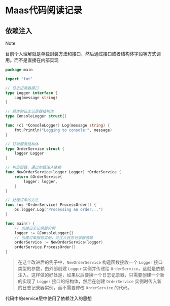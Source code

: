 # Maas代码阅读记录

## 依赖注入

> [!NOTE]
>
> 目前个人理解就是单独封装方法和接口，然后通过接口或者结构体字段等方式调用。而不是直接在内部实现

```go
package main

import "fmt"

// 日志记录器接口
type Logger interface {
    Log(message string)
}

// 具体的日志记录器结构体
type ConsoleLogger struct{}

func (cl *ConsoleLogger) Log(message string) {
    fmt.Println("Logging to console:", message)
}

// 订单服务结构体
type OrderService struct {
    logger Logger
}

// 构造函数，通过参数注入依赖
func NewOrderService(logger Logger) *OrderService {
    return &OrderService{
        logger: logger,
    }
}

// 处理订单的方法
func (os *OrderService) ProcessOrder() {
    os.logger.Log("Processing an order...")
}

func main() {
    // 创建日志记录器实例
    logger := &ConsoleLogger{}
    // 创建订单服务实例，并注入日志记录器依赖
    orderService := NewOrderService(logger)
    orderService.ProcessOrder()
}
```

> 在这个改进后的例子中，`NewOrderService` 构造函数接收一个 `Logger` 接口类型的参数，由外部创建 `Logger` 实例并传递给 `OrderService`，这就是依赖注入。这样做的好处是，如果以后要换一个日志记录器，只需要创建一个新的实现了 `Logger` 接口的结构体，然后在创建 `OrderService` 实例时传入新的日志记录器实例，而不需要修改 `OrderService` 的代码。

代码中的service层中使用了依赖注入的思想
